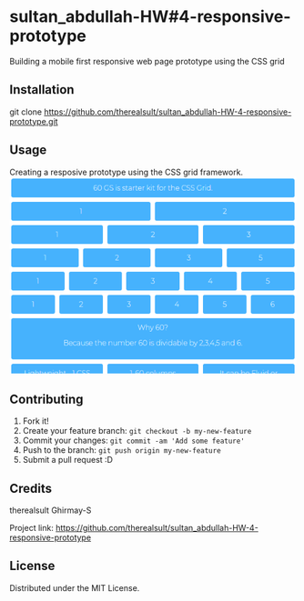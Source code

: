 # sultan_abdullah-HW#4-responsive-prototype
 Building a mobile first responsive web page prototype using the CSS grid


## Installation

git clone https://github.com/therealsult/sultan_abdullah-HW-4-responsive-prototype.git

## Usage


Creating a resposive prototype using the CSS grid framework. 
<img src="images/framework.webp">

## Contributing

1. Fork it!
2. Create your feature branch: `git checkout -b my-new-feature`
3. Commit your changes: `git commit -am 'Add some feature'`
4. Push to the branch: `git push origin my-new-feature`
5. Submit a pull request :D


## Credits

therealsult 
Ghirmay-S


Project link: https://github.com/therealsult/sultan_abdullah-HW-4-responsive-prototype

## License

Distributed under the MIT License.
